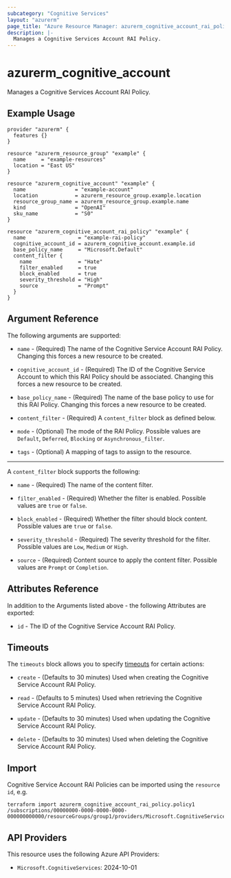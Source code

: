 ```yaml
---
subcategory: "Cognitive Services"
layout: "azurerm"
page_title: "Azure Resource Manager: azurerm_cognitive_account_rai_policy"
description: |-
  Manages a Cognitive Services Account RAI Policy.
---
```


# azurerm_cognitive_account

Manages a Cognitive Services Account RAI Policy.

## Example Usage

```hcl
provider "azurerm" {
  features {}
}

resource "azurerm_resource_group" "example" {
  name     = "example-resources"
  location = "East US"
}

resource "azurerm_cognitive_account" "example" {
  name                = "example-account"
  location            = azurerm_resource_group.example.location
  resource_group_name = azurerm_resource_group.example.name
  kind                = "OpenAI"
  sku_name            = "S0"
}

resource "azurerm_cognitive_account_rai_policy" "example" {
  name                 = "example-rai-policy"
  cognitive_account_id = azurerm_cognitive_account.example.id
  base_policy_name     = "Microsoft.Default"
  content_filter {
    name               = "Hate"
    filter_enabled     = true
    block_enabled      = true
    severity_threshold = "High"
    source             = "Prompt"
  }
}
```

## Argument Reference

The following arguments are supported:

* `name` - (Required) The name of the Cognitive Service Account RAI Policy. Changing this forces a new resource to be created.

* `cognitive_account_id` - (Required) The ID of the Cognitive Service Account to which this RAI Policy should be associated. Changing this forces a new resource to be created.

* `base_policy_name` - (Required) The name of the base policy to use for this RAI Policy. Changing this forces a new resource to be created.

* `content_filter` - (Required) A `content_filter` block as defined below.

* `mode` - (Optional) The mode of the RAI Policy. Possible values are `Default`, `Deferred`, `Blocking` or `Asynchronous_filter`.

* `tags` - (Optional) A mapping of tags to assign to the resource.

---

A `content_filter` block supports the following:

* `name` - (Required) The name of the content filter.

* `filter_enabled` - (Required) Whether the filter is enabled. Possible values are `true` or `false`.

* `block_enabled` - (Required) Whether the filter should block content. Possible values are `true` or `false`.

* `severity_threshold` - (Required) The severity threshold for the filter. Possible values are `Low`, `Medium` or `High`.

* `source` - (Required) Content source to apply the content filter. Possible values are `Prompt` or `Completion`.

## Attributes Reference

In addition to the Arguments listed above - the following Attributes are exported:

* `id` - The ID of the Cognitive Service Account RAI Policy.

## Timeouts

The `timeouts` block allows you to specify [timeouts](https://www.terraform.io/language/resources/syntax#operation-timeouts) for certain actions:

* `create` - (Defaults to 30 minutes) Used when creating the Cognitive Service Account RAI Policy.

* `read` - (Defaults to 5 minutes) Used when retrieving the Cognitive Service Account RAI Policy.

* `update` - (Defaults to 30 minutes) Used when updating the Cognitive Service Account RAI Policy.

* `delete` - (Defaults to 30 minutes) Used when deleting the Cognitive Service Account RAI Policy.

## Import

Cognitive Service Account RAI Policies can be imported using the `resource id`, e.g.

```shell
terraform import azurerm_cognitive_account_rai_policy.policy1 /subscriptions/00000000-0000-0000-0000-000000000000/resourceGroups/group1/providers/Microsoft.CognitiveServices/accounts/account1/raiPolicies/policy1
```

## API Providers
<!-- This section is generated, changes will be overwritten -->
This resource uses the following Azure API Providers:

* `Microsoft.CognitiveServices`: 2024-10-01
